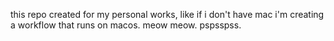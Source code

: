 this repo created for my personal works, like if i don't have mac i'm creating a workflow that runs on macos. meow meow. pspsspss.
